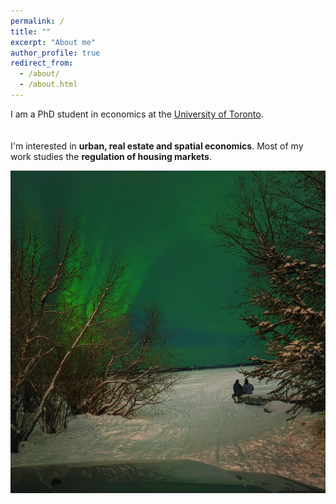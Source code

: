 ```yaml
---
permalink: /
title: ""
excerpt: "About me"
author_profile: true
redirect_from: 
  - /about/
  - /about.html
---
```

I am a PhD student in economics at the [University of Toronto](https://www.utoronto.ca). \
<br/>
<br/>
I'm interested in **urban, real estate and spatial economics**. 
Most of my work studies the **regulation of housing markets**. 


[![Great Slave Lake, NYT, CA](/images/ylc.jpg)](https://www.google.com/maps/place/Yellowknife,+NT/@62.474917,-114.4913941,12z/data=!3m1!4b1!4m6!3m5!1s0x53d1f12ca34682c9:0xb4c137244371ef81!8m2!3d62.4539717!4d-114.3717887!16zL20vMHByZmc?entry=ttu) 

